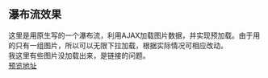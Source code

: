 ## 瀑布流效果   
这里是用原生写的一个瀑布流，利用AJAX加载图片数据，并实现预加载。由于用的只有一组图片，所以可以无限下拉加载，根据实际情况可相应改动。  
我这里有些图片没加载出来，是链接的问题。  
[预览地址](http://htmlpreview.github.io/?https://github.com/ThatisByWj/JS_practice/blob/master/pbl-ajax/pbl.html)
